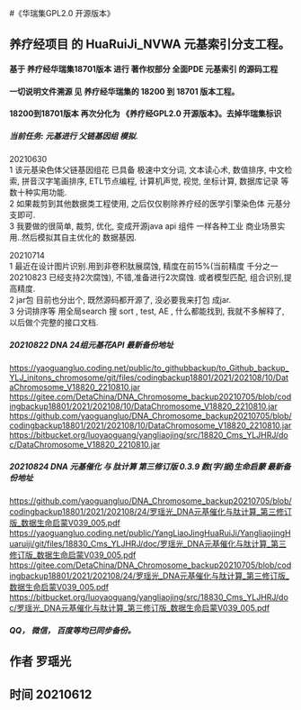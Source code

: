 #《华瑞集GPL2.0 开源版本》
## 养疗经项目 的 HuaRuiJi_NVWA 元基索引分支工程。
#### 基于 养疗经华瑞集18701版本 进行 著作权部分 全面PDE 元基索引 的源码工程
#### 一切说明文件溯源 见 养疗经华瑞集的 18200 到 18701 版本工程。
#### 18200到18701版本 再次分化为 《养疗经GPL2.0 开源版本》。去掉华瑞集标识


##### 当前任务: 元基进行 父链基因组 模拟.      
20210630    
1 该元基染色体父链基因组花 已具备 极速中文分词, 文本读心术, 数值排序, 中文检索, 拼音汉字笔画排序, ETL节点编程, 计算机声觉, 视觉, 坐标计算, 数据库记录 等数十种实用功能.           
2 如果裁剪到其他数据类工程使用, 之后仅仅剔除养疗经的医学引擎染色体 元基分支即可.          
3 我要做的很简单, 裁剪, 优化, 变成开源java api 组件 一样各种工业 商业场景实用..然后模拟其自主优化的 数据基因.           

20210714          
1 最近在设计图片识别.用到非卷积肽展腐蚀, 精度在前15%(当前精度 千分之一 20210823 已经支持2次腐蚀), 不错,准备进行2次腐蚀. 或者模型匹配, 组合识别,提高精度.                    
2 jar包 目前也分出个, 既然源码都开源了, 没必要我来打包 成jar.                 
3 分词排序等 用全局search 搜 sort , test, AE , 什么都能找到, 我就不多解释了, 以后做个完整的接口文档.    

##### 20210822 DNA 24组元基花API 最新备份地址             
https://yaoguangluo.coding.net/public/to_githubbackup/to_Github_backup_YLJ_initons_chromosome/git/files/codingbackup18801/2021/202108/10/DataChromosome_V18820_2210810.jar         
https://gitee.com/DetaChina/DNA_Chromosome_backup20210705/blob/codingbackup18801/2021/202108/10/DataChromosome_V18820_2210810.jar          
https://github.com/yaoguangluo/DNA_Chromosome_backup20210705/blob/codingbackup18801/2021/202108/10/DataChromosome_V18820_2210810.jar          
https://bitbucket.org/luoyaoguang/yangliaojing/src/18820_Cms_YLJHRJ/doc/DataChromosome_V18820_2210810.jar         


##### 20210824 DNA 元基催化 与 肽计算 第三修订版 0.3.9 数(字/据)生命启蒙 最新备份地址             
https://github.com/yaoguangluo/DNA_Chromosome_backup20210705/blob/codingbackup18801/2021/202108/24/罗瑶光_DNA元基催化与肽计算_第三修订版_数据生命启蒙V039_005.pdf              
https://yaoguangluo.coding.net/public/YangLiaoJingHuaRuiJi/YangliaojingHuaruiji/git/files/18830_Cms_YLJHRJ/doc/罗瑶光_DNA元基催化与肽计算_第三修订版_数据生命启蒙V039_005.pdf       
https://gitee.com/DetaChina/DNA_Chromosome_backup20210705/blob/codingbackup18801/2021/202108/24/罗瑶光_DNA元基催化与肽计算_第三修订版_数据生命启蒙V039_005.pdf               
https://bitbucket.org/luoyaoguang/yangliaojing/src/18830_Cms_YLJHRJ/doc/罗瑶光_DNA元基催化与肽计算_第三修订版_数据生命启蒙V039_005.pdf                        


##### QQ， 微信， 百度等均已同步备份。

## 作者 罗瑶光             
## 时间 20210612                
